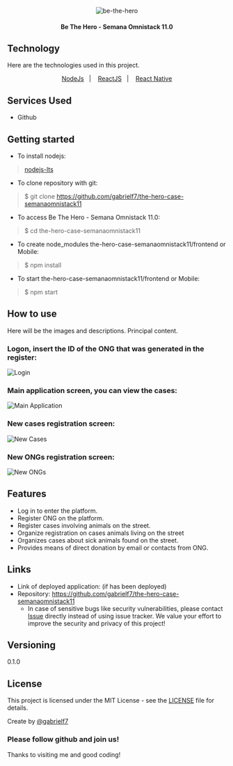 <p align="center">
   <img alt="be-the-hero" src="https://github.com/gabrielf7/the-hero-case-semanaomnistack11/blob/master/frontend/src/assets/logo.svg" >
</p>

<h4 align="center">
  Be The Hero - Semana Omnistack 11.0
</h4>

## Technology 

Here are the technologies used in this project.

<p align="center">
  <a href="https://nodejs.org/en/download/">NodeJs</a>&nbsp;&nbsp;&nbsp;|&nbsp;&nbsp;&nbsp;
  <a href="https://pt-br.reactjs.org/">ReactJS</a>&nbsp;&nbsp;&nbsp;|&nbsp;&nbsp;&nbsp;
  <a href="https://reactnative.dev/">React Native</a>
</p>

## Services Used

* Github

## Getting started

* To install nodejs:
>    [nodejs-lts](https://nodejs.org/en/download/)
* To clone repository with git:
>    $ git clone https://github.com/gabrielf7/the-hero-case-semanaomnistack11
* To access Be The Hero - Semana Omnistack 11.0:
>    $ cd the-hero-case-semanaomnistack11
* To create node_modules the-hero-case-semanaomnistack11/frontend or Mobile:
>    $ npm install
* To start the-hero-case-semanaomnistack11/frontend or Mobile:
>    $ npm start

## How to use
 
Here will be the images and descriptions. Principal content.
 
 ### Logon, insert the ID of the ONG that was generated in the register:
 ![Login](https://github.com/gabrielf7/the-hero-case-semanaomnistack11/blob/master/redme-files/be-the-Hero-logon.png)
 
 ### Main application screen, you can view the cases:
 ![Main Application](https://github.com/gabrielf7/the-hero-case-semanaomnistack11/blob/master/redme-files/be-the-Hero-main-page.png)
 
 ### New cases registration screen:
 ![New Cases](https://github.com/gabrielf7/the-hero-case-semanaomnistack11/blob/master/redme-files/be-the-Hero-register-new-case.png)
 
 ### New ONGs registration screen:
 ![New ONGs](https://github.com/gabrielf7/the-hero-case-semanaomnistack11/blob/master/redme-files/be-the-Hero-register-new-ong.png)
 
 
## Features
 
  - Log in to enter the platform.
  - Register ONG on the platform.
  - Register cases involving animals on the street.
  - Organize registration on cases animals living on the street
  - Organizes cases about sick animals found on the street.
  - Provides means of direct donation by email or contacts from ONG.
 
 
## Links
 
  - Link of deployed application: (if has been deployed)
  - Repository: https://github.com/gabrielf7/the-hero-case-semanaomnistack11
    - In case of sensitive bugs like security vulnerabilities, please contact
      [Issue](https://github.com/gabrielf7/the-hero-case-semanaomnistack11/issues) directly instead of using issue tracker. We value your effort
      to improve the security and privacy of this project!
 

## Versioning

0.1.0


## License

This project is licensed under the MIT License - see the [LICENSE](https://github.com/gabrielf7/the-hero-case-semanaomnistack11/blob/master/LICENSE) file for details.

Create by [@gabrielf7](https://github.com/gabrielf7)

### Please follow github and join us!
Thanks to visiting me and good coding!
